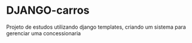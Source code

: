 # DJANGO-carros
Projeto de estudos utilizando django templates, criando um sistema para gerenciar uma concessionaria
